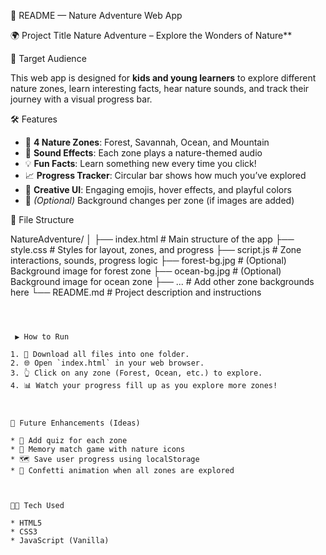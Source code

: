  📘 README — Nature Adventure Web App

🌍 Project Title
Nature Adventure – Explore the Wonders of Nature**


🧒 Target Audience

This web app is designed for **kids and young learners** to explore different nature zones, learn interesting facts, hear nature sounds, and track their journey with a visual progress bar.



 🛠️ Features

* 🌲 **4 Nature Zones**: Forest, Savannah, Ocean, and Mountain
* 🎵 **Sound Effects**: Each zone plays a nature-themed audio
* 💡 **Fun Facts**: Learn something new every time you click!
* 📈 **Progress Tracker**: Circular bar shows how much you’ve explored
* 🎨 **Creative UI**: Engaging emojis, hover effects, and playful colors
* 📸 *(Optional)* Background changes per zone (if images are added)



 📁 File Structure


NatureAdventure/
│
├── index.html         # Main structure of the app
├── style.css          # Styles for layout, zones, and progress
├── script.js          # Zone interactions, sounds, progress logic
├── forest-bg.jpg      # (Optional) Background image for forest zone
├── ocean-bg.jpg       # (Optional) Background image for ocean zone
├── ...                # Add other zone backgrounds here
└── README.md          # Project description and instructions
```



 ▶️ How to Run

1. 📁 Download all files into one folder.
2. 🌐 Open `index.html` in your web browser.
3. 👆 Click on any zone (Forest, Ocean, etc.) to explore.
4. 📊 Watch your progress fill up as you explore more zones!



🚀 Future Enhancements (Ideas)

* 🌟 Add quiz for each zone
* 🧠 Memory match game with nature icons
* 🗺️ Save user progress using localStorage
* 🎉 Confetti animation when all zones are explored



👩‍💻 Tech Used

* HTML5
* CSS3
* JavaScript (Vanilla)





